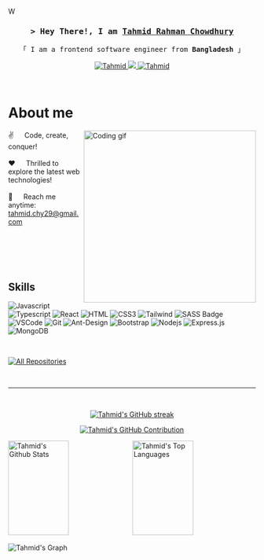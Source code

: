 W<!-- Intro  -->
<h3 align="center">
        <samp>&gt; Hey There!, I am
                <b><a target="_blank" href="https://www.linkedin.com/in/tahmid-chowdhury-1b55861ab/">Tahmid Rahman Chowdhury</a></b>
        </samp>
</h3>

<p align="center"> 
  <samp>
    「 I am a frontend software engineer from <b>Bangladesh</b> 」
    <br>
  </samp>
</p>

<p align="center">
 <a href="https://www.linkedin.com/in/tahmid-rahman-chowdhury/" target="_blank">
  <img src="https://img.shields.io/badge/LinkedIn-0077B5?style=for-the-badge&logo=linkedin&logoColor=white" alt="Tahmid"/>
 </a>
 <!-- <a href="https://twitter.com/" target="_blank">
  <img src="https://img.shields.io/badge/dev.to-0A0A0A?style=for-the-badge&logo=dev.to&logoColor=white" alt="mujammal" />
 </a> -->
 <a href="https://twitter.com/tahmid_td" target="_blank">
  <img src="https://img.shields.io/badge/Twitter-1DA1F2?style=for-the-badge&logo=twitter&logoColor=white" />
 </a>
 <a href="https://www.facebook.com/profile.php?id=100009333147215" target="_blank">
  <img src="https://img.shields.io/badge/Facebook-20BEFF?&style=for-the-badge&logo=facebook&logoColor=white" alt="Tahmid"  />
  </a> 
</p>
<br />

<!-- About Section -->

# About me

<p>
 <img align="right" width="350" src="https://miro.medium.com/v2/resize:fit:1358/1*gReLR6hZjwyBxHmfLN1AVw.gif" alt="Coding gif" />
  
 ✌️ &emsp; Code, create, conquer! <br/><br/>
 ❤️ &emsp; Thrilled to explore the latest web technologies!<br/><br/>
 📧 &emsp; Reach me anytime: tahmid.chy29@gmail.com<br/><br/>

</p>

<br/>
<br/>
<br/>

## Skills

![Javascript](https://img.shields.io/badge/Javascript-F0DB4F?style=for-the-badge&labelColor=black&logo=javascript&logoColor=F0DB4F)
![Typescript](https://img.shields.io/badge/Typescript-007acc?style=for-the-badge&labelColor=black&logo=typescript&logoColor=007acc)
![React](https://img.shields.io/badge/-React-61DBFB?style=for-the-badge&labelColor=black&logo=react&logoColor=61DBFB)
![HTML](https://img.shields.io/badge/HTML5-E34F26?style=for-the-badge&logo=html5&logoColor=white)
![CSS3](https://img.shields.io/badge/CSS3-1572B6?style=for-the-badge&logo=css3&logoColor=white)
![Tailwind](https://img.shields.io/badge/Tailwind_CSS-092749?style=for-the-badge&logo=tailwindcss&logoColor=06B6D4&labelColor=000000)
![SASS Badge](https://img.shields.io/badge/Sass-CC6699?style=for-the-badge&logo=sass&logoColor=white)
![VSCode](https://img.shields.io/badge/Visual_Studio-0078d7?style=for-the-badge&logo=visual%20studio&logoColor=white)
![Git](https://img.shields.io/badge/Git-F05032?style=for-the-badge&logo=git&logoColor=white)
![Ant-Design](https://img.shields.io/badge/AntDesign-0170FE?style=for-the-badge&logo=antdesign&logoColor=white)
![Bootstrap](https://img.shields.io/badge/Bootstrap-563D7C?style=for-the-badge&logo=bootstrap&logoColor=white)
![Nodejs](https://img.shields.io/badge/Nodejs-3C873A?style=for-the-badge&labelColor=black&logo=node.js&logoColor=3C873A)
![Express.js](https://img.shields.io/badge/Express.js-000000?style=for-the-badge&logo=express&logoColor=white)
![MongoDB](https://img.shields.io/badge/MongoDB-4EA94B?style=for-the-badge&logo=mongodb&logoColor=white)

 <!-- ![Next.js](https://img.shields.io/badge/next.js-000000?style=for-the-badge&logo=nextdotjs&logoColor=white) -->

<!--![Redux](https://img.shields.io/badge/Redux-593D88?style=for-the-badge&logo=redux&logoColor=white) -->
<!-- ![React Query](https://img.shields.io/badge/-React_Query-FF4154?style=for-the-badge&logo=react%20query&logoColor=white) -->

<br/>

<p align="left">
  <a href="https://github.com/CloudClown?tab=repositories" target="_blank"><img alt="All Repositories" title="All Repositories" src="https://img.shields.io/badge/-All%20Repos-2962FF?style=for-the-badge&logo=koding&logoColor=white"/></a>
</p>

<br/>
<hr/>
<br/>

<p align="center">
  <a href="https://github.com/CloudClown">
    <img src="https://github-readme-streak-stats.herokuapp.com/?user=CloudCLown&theme=radical&border=7F3FBF&background=0D1117" alt="Tahmid's GitHub streak"/>
  </a>
</p>

<p align="center">
  <a href="https://github.com/CloudClown">
    <img src="https://github-profile-summary-cards.vercel.app/api/cards/profile-details?username=CloudCLown&theme=radical" alt="Tahmid's GitHub Contribution"/>
  </a>
</p>

<a> 
    <a href="https://github.com/CloudClown"><img alt="Tahmid's Github Stats" src="https://denvercoder1-github-readme-stats.vercel.app/api?username=CloudCLown&show_icons=true&count_private=true&theme=react&border_color=7F3FBF&bg_color=0D1117&title_color=F85D7F&icon_color=F8D866" height="192px" width="49.5%"/></a>
  <a href="https://github.com/CloudClown"><img alt="Tahmid's Top Languages" src="https://denvercoder1-github-readme-stats.vercel.app/api/top-langs/?username=CloudCLown&langs_count=8&layout=compact&theme=react&border_color=7F3FBF&bg_color=0D1117&title_color=F85D7F&icon_color=F8D866" height="192px" width="49.5%"/></a>
  <br/>
</a>

![Tahmid's Graph](https://github-readme-activity-graph.vercel.app/graph?username=CloudCLown&custom_title=Tahmid%27s%20GitHub%20Activity%20Graph&bg_color=0D1117&color=7F3FBF&line=7F3FBF&point=7F3FBF&area_color=FFFFFF&title_color=FFFFFF&area=true)
